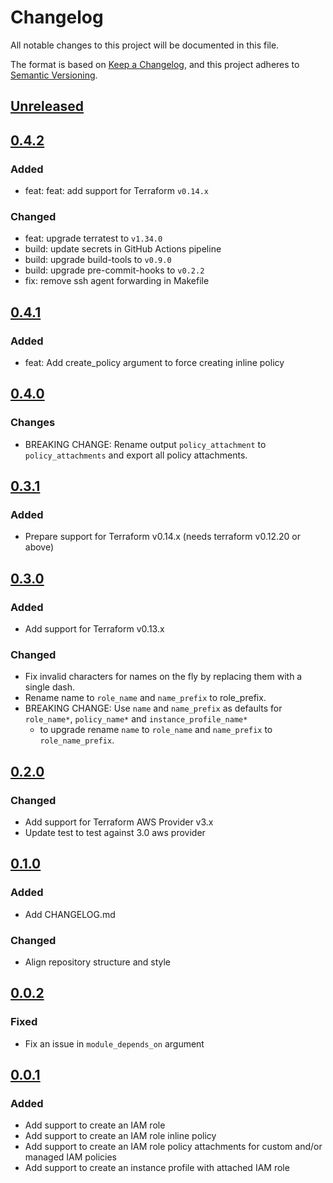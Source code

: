 # Changelog

All notable changes to this project will be documented in this file.

The format is based on [Keep a Changelog](https://keepachangelog.com/en/1.0.0/),
and this project adheres to [Semantic Versioning](https://semver.org/spec/v2.0.0.html).

## [Unreleased]

## [0.4.2]

### Added

- feat: feat: add support for Terraform `v0.14.x`

### Changed

- feat: upgrade terratest to `v1.34.0`
- build: update secrets in GitHub Actions pipeline
- build: upgrade build-tools to `v0.9.0`
- build: upgrade pre-commit-hooks to `v0.2.2`
- fix: remove ssh agent forwarding in Makefile

## [0.4.1]

### Added

- feat: Add create_policy argument to force creating inline policy

## [0.4.0]

### Changes

- BREAKING CHANGE: Rename output `policy_attachment` to `policy_attachments` and export all policy attachments.

## [0.3.1]

### Added

- Prepare support for Terraform v0.14.x (needs terraform v0.12.20 or above)

## [0.3.0]

### Added

- Add support for Terraform v0.13.x

### Changed

- Fix invalid characters for names on the fly by replacing them with a single dash.
- Rename name to `role_name` and `name_prefix` to role_prefix.
- BREAKING CHANGE: Use `name` and `name_prefix` as defaults for `role_name*`, `policy_name*` and `instance_profile_name*`
  - to upgrade rename `name` to `role_name` and `name_prefix` to `role_name_prefix`.

## [0.2.0]

### Changed

- Add support for Terraform AWS Provider v3.x
- Update test to test against 3.0 aws provider

## [0.1.0]

### Added

- Add CHANGELOG.md

### Changed

- Align repository structure and style

## [0.0.2]

### Fixed

- Fix an issue in `module_depends_on` argument

## [0.0.1]

### Added

- Add support to create an IAM role
- Add support to create an IAM role inline policy
- Add support to create an IAM role policy attachments for custom and/or managed IAM policies
- Add support to create an instance profile with attached IAM role

<!-- markdown-link-check-disable -->

[unreleased]: https://github.com/mineiros-io/terraform-aws-iam-role/compare/v0.4.2...HEAD
[0.4.2]: https://github.com/mineiros-io/terraform-aws-iam-role/compare/v0.4.1...v0.4.2

<!-- markdown-link-check-disabled -->

[0.4.1]: https://github.com/mineiros-io/terraform-aws-iam-role/compare/v0.4.0...v0.4.1
[0.4.0]: https://github.com/mineiros-io/terraform-aws-iam-role/compare/v0.3.1...v0.4.0
[0.3.1]: https://github.com/mineiros-io/terraform-aws-iam-role/compare/v0.3.0...v0.3.1
[0.3.0]: https://github.com/mineiros-io/terraform-aws-iam-role/compare/v0.2.0...v0.3.0
[0.2.0]: https://github.com/mineiros-io/terraform-aws-iam-role/compare/v0.1.0...v0.2.0
[0.1.0]: https://github.com/mineiros-io/terraform-aws-iam-role/compare/v0.0.2...v0.1.0
[0.0.2]: https://github.com/mineiros-io/terraform-aws-iam-role/compare/v0.0.1...v0.0.2
[0.0.1]: https://github.com/mineiros-io/terraform-aws-iam-role/releases/tag/v0.0.1

